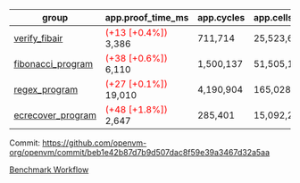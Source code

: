 | group | app.proof_time_ms | app.cycles | app.cells_used | leaf.proof_time_ms | leaf.cycles | leaf.cells_used |
| -- | -- | -- | -- | -- | -- | -- |
| [verify_fibair](https://github.com/openvm-org/openvm/blob/benchmark-results/benchmarks-pr/1234/verify_fibair-beb1e42b87d7b9d507dac8f59e39a3467d32a5aa.md) |<span style='color: red'>(+13 [+0.4%])</span> 3,386 |  711,714 |  25,523,654 |- | - | - |
| [fibonacci_program](https://github.com/openvm-org/openvm/blob/benchmark-results/benchmarks-pr/1234/fibonacci-beb1e42b87d7b9d507dac8f59e39a3467d32a5aa.md) |<span style='color: red'>(+38 [+0.6%])</span> 6,110 |  1,500,137 |  51,505,102 |- | - | - |
| [regex_program](https://github.com/openvm-org/openvm/blob/benchmark-results/benchmarks-pr/1234/regex-beb1e42b87d7b9d507dac8f59e39a3467d32a5aa.md) |<span style='color: red'>(+27 [+0.1%])</span> 19,010 |  4,190,904 |  165,028,173 |- | - | - |
| [ecrecover_program](https://github.com/openvm-org/openvm/blob/benchmark-results/benchmarks-pr/1234/ecrecover-beb1e42b87d7b9d507dac8f59e39a3467d32a5aa.md) |<span style='color: red'>(+48 [+1.8%])</span> 2,647 |  285,401 |  15,092,297 |- | - | - |


Commit: https://github.com/openvm-org/openvm/commit/beb1e42b87d7b9d507dac8f59e39a3467d32a5aa

[Benchmark Workflow](https://github.com/openvm-org/openvm/actions/runs/12840226755)
